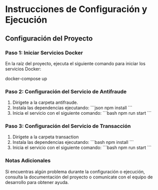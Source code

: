 # Instrucciones de Configuración y Ejecución

## Configuración del Proyecto

### Paso 1: Iniciar Servicios Docker
En la raíz del proyecto, ejecuta el siguiente comando para iniciar los servicios Docker:

docker-compose up

### Paso 2: Configuración del Servicio de Antifraude
<ol>
  <li>Dirígete a la carpeta antifraude.</li>
  <li>Instala las dependencias ejecutando:
    ```json
      npm install
    ```
</li>
  <li>Inicia el servicio con el siguiente comando:
    ```bash
 npm run start
```
  </li>  
</ol>


### Paso 3: Configuración del Servicio de Transacción
<ol>
  <li>Dirígete a la carpeta transaction</li>
  <li>Instala las dependencias ejecutando:
     ```bash
npm install
```
</li>
  <li>Inicia el servicio con el siguiente comando:
    ```bash
 npm run start
```
  </li>  
</ol>

### Notas Adicionales
Si encuentras algún problema durante la configuración o ejecución, consulta la documentación del proyecto o comunícate con el equipo de desarrollo para obtener ayuda.
